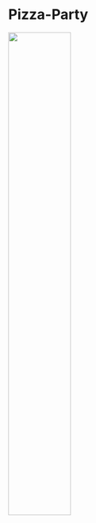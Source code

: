 # Pizza-Party
<img src="https://github.com/your_profile/Pizza-Party/main/images/pizza.jpg" width=50% height=50%>
